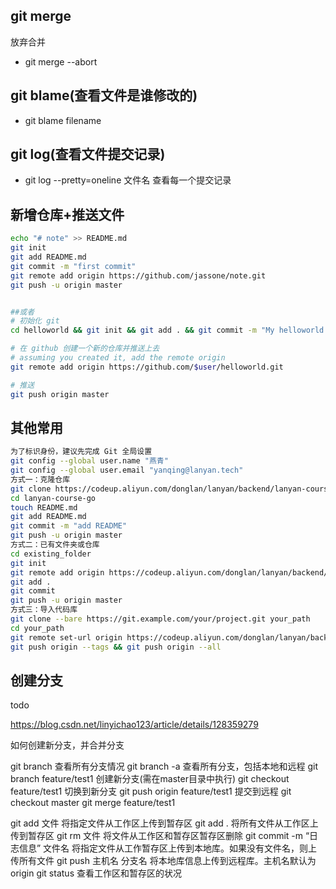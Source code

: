 ## git merge
放弃合并  
* git merge --abort

## git blame(查看文件是谁修改的)
* git blame filename

## git log(查看文件提交记录)

* git log --pretty=oneline 文件名 查看每一个提交记录

## 新增仓库+推送文件

```sh
echo "# note" >> README.md
git init
git add README.md
git commit -m "first commit"
git remote add origin https://github.com/jassone/note.git
git push -u origin master


##或者
# 初始化 git
cd helloworld && git init && git add . && git commit -m "My helloworld service"

# 在 github 创建一个新的仓库并推送上去
# assuming you created it, add the remote origin
git remote add origin https://github.com/$user/helloworld.git

# 推送
git push origin master
```

## 其他常用

```sh
为了标识身份，建议先完成 Git 全局设置
git config --global user.name "燕青" 
git config --global user.email "yanqing@lanyan.tech" 
方式一：克隆仓库
git clone https://codeup.aliyun.com/donglan/lanyan/backend/lanyan-course-go.git
cd lanyan-course-go
touch README.md
git add README.md
git commit -m "add README"
git push -u origin master
方式二：已有文件夹或仓库
cd existing_folder
git init
git remote add origin https://codeup.aliyun.com/donglan/lanyan/backend/lanyan-course-go.git
git add .
git commit
git push -u origin master
方式三：导入代码库
git clone --bare https://git.example.com/your/project.git your_path
cd your_path
git remote set-url origin https://codeup.aliyun.com/donglan/lanyan/backend/lanyan-course-go.git
git push origin --tags && git push origin --all

```

## 创建分支

todo

https://blog.csdn.net/linyichao123/article/details/128359279



如何创建新分支，并合并分支

git branch 查看所有分支情况
git branch -a   查看所有分支，包括本地和远程
git branch feature/test1   创建新分支(需在master目录中执行)
git checkout feature/test1  切换到新分支
git push origin feature/test1   提交到远程
git checkout master
git merge feature/test1 



git add 文件	将指定文件从工作区上传到暂存区
git add .	将所有文件从工作区上传到暂存区
git rm 文件	将文件从工作区和暂存区暂存区删除
git commit -m “日志信息” 文件名	将指定文件从工作暂存区上传到本地库。如果没有文件名，则上传所有文件
git push 主机名 分支名	将本地库信息上传到远程库。主机名默认为origin
git status	查看工作区和暂存区的状况
